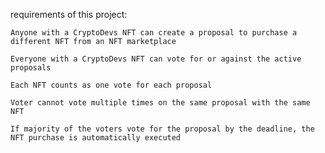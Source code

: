 requirements of this project:

    Anyone with a CryptoDevs NFT can create a proposal to purchase a different NFT from an NFT marketplace

    Everyone with a CryptoDevs NFT can vote for or against the active proposals

    Each NFT counts as one vote for each proposal

    Voter cannot vote multiple times on the same proposal with the same NFT
    
    If majority of the voters vote for the proposal by the deadline, the NFT purchase is automatically executed
